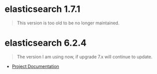 # elasticsearch 1.7.1

> This version is too old to be no longer maintained.

# elasticsearch 6.2.4

> The version I am using now, if upgrade 7.x will continue to update.

- [Project Documentation](https://github.com/imperio-wxm/elasticsearch-snippets/blob/master/elasticsearch-6.2.4)